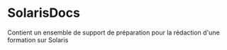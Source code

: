 # SolarisDocs
Contient un ensemble de support de préparation pour la rédaction d'une formation sur Solaris
